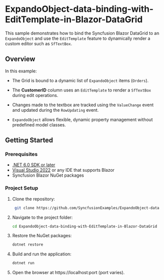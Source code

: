 # ExpandoObject-data-binding-with-EditTemplate-in-Blazor-DataGrid

This sample demonstrates how to bind the Syncfusion Blazor DataGrid to an `ExpandoObject` and use the `EditTemplate` feature to dynamically render a custom editor such as `SfTextBox`.

## Overview

In this example:

- The Grid is bound to a dynamic list of `ExpandoObject` items (`Orders`).

- The **CustomerID** column uses an `EditTemplate` to render a `SfTextBox` during edit operations.

- Changes made to the textbox are tracked using the `ValueChange` event and updated during the `RowUpdating` event.

- `ExpandoObject` allows flexible, dynamic property management without predefined model classes.

## Getting Started

### Prerequisites

- [.NET 6.0 SDK or later](https://dotnet.microsoft.com/en-us/download)
- [Visual Studio 2022](https://visualstudio.microsoft.com/) or any IDE that supports Blazor
- Syncfusion Blazor NuGet packages

### Project Setup

1. Clone the repository:

   ```bash
    git clone https://github.com/SyncfusionExamples/ExpandoObject-data-binding-with-EditTemplate-in-Blazor-DataGrid.git
   ```
2. Navigate to the project folder:

    ```bash
    cd ExpandoObject-data-binding-with-EditTemplate-in-Blazor-DataGrid
    ```
3. Restore the NuGet packages:

    ```bash
    dotnet restore
    ```
4. Build and run the application:

    ```bash
    dotnet run
    ```
5. Open the browser at https://localhost:port (port varies).